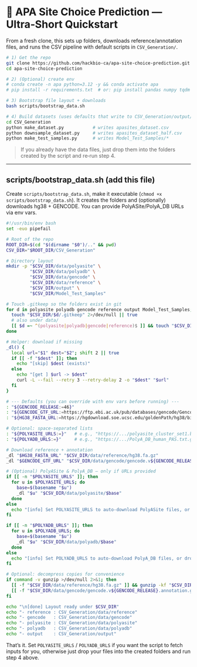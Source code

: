 # 🚀 APA Site Choice Prediction — Ultra‑Short Quickstart

From a fresh clone, this sets up folders, downloads reference/annotation files, and runs the CSV pipeline with default scripts in `CSV_Generation/`.

```bash
# 1) Get the repo
git clone https://github.com/hackbio-ca/apa-site-choice-prediction.git
cd apa-site-choice-prediction

# 2) (Optional) create env
# conda create -n apa python=3.12 -y && conda activate apa
# pip install -r requirements.txt  # or: pip install pandas numpy tqdm pyfaidx genome_kit

# 3) Bootstrap file layout + downloads
bash scripts/bootstrap_data.sh

# 4) Build datasets (uses defaults that write to CSV_Generation/output/)
cd CSV_Generation
python make_dataset.py           # writes apasites_dataset.csv
python downsample_dataset.py     # writes apasites_dataset_half.csv
python make_test_samples.py      # writes Model_Test_Samples/*
```

> If you already have the data files, just drop them into the folders created by the script and re‑run step 4.

---

## scripts/bootstrap_data.sh (add this file)
Create `scripts/bootstrap_data.sh`, make it executable (`chmod +x scripts/bootstrap_data.sh`). It creates the folders and (optionally) downloads hg38 + GENCODE. You can provide PolyASite/PolyA_DB URLs via env vars.

```bash
#!/usr/bin/env bash
set -euo pipefail

# Root of the repo
ROOT_DIR=$(cd "$(dirname "$0")/.." && pwd)
CSV_DIR="$ROOT_DIR/CSV_Generation"

# Directory layout
mkdir -p "$CSV_DIR/data/polyasite" \
         "$CSV_DIR/data/polyadb" \
         "$CSV_DIR/data/gencode" \
         "$CSV_DIR/data/reference" \
         "$CSV_DIR/output" \
         "$CSV_DIR/Model_Test_Samples"

# Touch .gitkeep so the folders exist in git
for d in polyasite polyadb gencode reference output Model_Test_Samples; do
  touch "$CSV_DIR/$d/.gitkeep" 2>/dev/null || true
  # also under data/
  [[ $d =~ ^(polyasite|polyadb|gencode|reference)$ ]] && touch "$CSV_DIR/data/$d/.gitkeep" 2>/dev/null || true
done

# Helper: download if missing
_dl() {
  local url="$1" dest="$2"; shift 2 || true
  if [[ -f "$dest" ]]; then
    echo "[skip] $dest (exists)"
  else
    echo "[get ] $url -> $dest"
    curl -L --fail --retry 3 --retry-delay 2 -o "$dest" "$url"
  fi
}

# --- Defaults (you can override with env vars before running) ---
: "${GENCODE_RELEASE:=46}"
: "${GENCODE_GTF_URL:=https://ftp.ebi.ac.uk/pub/databases/gencode/Gencode_human/release_${GENCODE_RELEASE}/gencode.v${GENCODE_RELEASE}.annotation.gtf.gz}"
: "${HG38_FASTA_URL:=https://hgdownload.soe.ucsc.edu/goldenPath/hg38/bigZips/latest/hg38.fa.gz}"

# Optional: space-separated lists
: "${POLYASITE_URLS:=}"   # e.g., "https://.../polyasite_cluster_set1.bed.gz https://.../set2.bed.gz"
: "${POLYADB_URLS:=}"     # e.g., "https://.../PolyA_DB_human_PAS.txt.gz"

# Download reference + annotation
_dl "$HG38_FASTA_URL" "$CSV_DIR/data/reference/hg38.fa.gz"
_dl "$GENCODE_GTF_URL" "$CSV_DIR/data/gencode/gencode.v${GENCODE_RELEASE}.annotation.gtf.gz"

# (Optional) PolyASite & PolyA_DB — only if URLs provided
if [[ -n "$POLYASITE_URLS" ]]; then
  for u in $POLYASITE_URLS; do
    base=$(basename "$u")
    _dl "$u" "$CSV_DIR/data/polyasite/$base"
  done
else
  echo "[info] Set POLYASITE_URLS to auto-download PolyASite files, or drop them into CSV_Generation/data/polyasite/"
fi

if [[ -n "$POLYADB_URLS" ]]; then
  for u in $POLYADB_URLS; do
    base=$(basename "$u")
    _dl "$u" "$CSV_DIR/data/polyadb/$base"
  done
else
  echo "[info] Set POLYADB_URLS to auto-download PolyA_DB files, or drop them into CSV_Generation/data/polyadb/"
fi

# Optional: decompress copies for convenience
if command -v gunzip >/dev/null 2>&1; then
  [[ -f "$CSV_DIR/data/reference/hg38.fa.gz" ]] && gunzip -kf "$CSV_DIR/data/reference/hg38.fa.gz"
  [[ -f "$CSV_DIR/data/gencode/gencode.v${GENCODE_RELEASE}.annotation.gtf.gz" ]] && gunzip -kf "$CSV_DIR/data/gencode/gencode.v${GENCODE_RELEASE}.annotation.gtf.gz"
fi

echo "\n[done] Layout ready under $CSV_DIR"
echo "- reference : CSV_Generation/data/reference"
echo "- gencode   : CSV_Generation/data/gencode"
echo "- polyasite : CSV_Generation/data/polyasite"
echo "- polyadb   : CSV_Generation/data/polyadb"
echo "- output    : CSV_Generation/output"
```

That’s it. Set `POLYASITE_URLS` / `POLYADB_URLS` if you want the script to fetch inputs for you, otherwise just drop your files into the created folders and run step 4 above.

